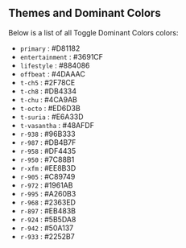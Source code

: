 ## Themes and Dominant Colors 


Below is a list of all Toggle Dominant Colors  colors: 

- `primary` : #D81182
- `entertainment` : #3691CF
- `lifestyle` : #884086
- `offbeat` : #4DAAAC
- `t-ch5` : #2F78CE
- `t-ch8` : #DB4334
- `t-chu` : #4CA9AB
- `t-octo` : #ED6D3B
- `t-suria` : #E6A33D
- `t-vasantha` : #48AFDF
- `r-938` : #96B333
- `r-987` : #DB4B7F
- `r-958` : #DF4435
- `r-950` : #7C88B1
- `r-xfm` : #EE8B3D
- `r-905` : #C89749
- `r-972` : #1961AB
- `r-995` : #A260B3
- `r-968` : #2363ED
- `r-897` : #EB483B
- `r-924` : #5B5DA8
- `r-942` : #50A137
- `r-933` : #2252B7